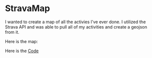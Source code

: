 # StravaMap

I wanted to create a map of all the activies I've ever done. I utilized the Strava API and was able to pull all of my activities and create a geojson from it.

Here is the map:

<script src="https://embed.github.com/view/geojson/tkravits/StravaMap/master/Strava_Map_Minus_Secret.geojson"></script>





Here is the <a href="https://tkravits.github.io/StravaMap">Code</a>
